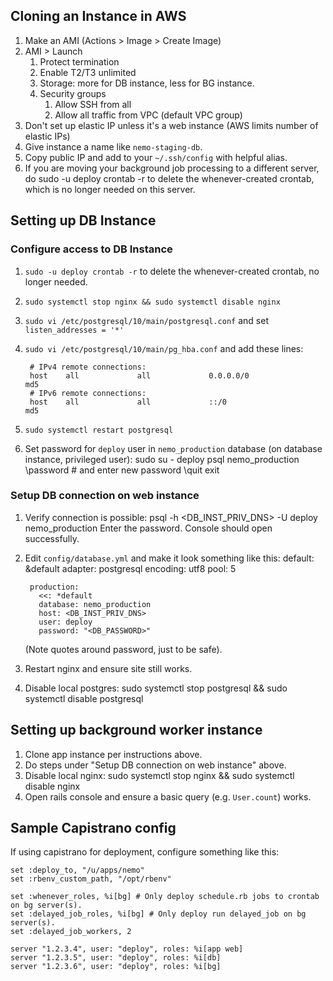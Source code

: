## Cloning an Instance in AWS

1. Make an AMI (Actions > Image > Create Image)
2. AMI > Launch
    1. Protect termination
    2. Enable T2/T3 unlimited
    3. Storage: more for DB instance, less for BG instance.
    3. Security groups
        1. Allow SSH from all
        2. Allow all traffic from VPC (default VPC group)
3. Don't set up elastic IP unless it's a web instance (AWS limits number of elastic IPs)
4. Give instance a name like `nemo-staging-db`.
3. Copy public IP and add to your `~/.ssh/config` with helpful alias.
4. If you are moving your background job processing to a different server, do
        sudo -u deploy crontab -r
    to delete the whenever-created crontab, which is no longer needed on this server.

## Setting up DB Instance

### Configure access to DB Instance

1. `sudo -u deploy crontab -r` to delete the whenever-created crontab, no longer needed.
1. `sudo systemctl stop nginx && sudo systemctl disable nginx`
1. `sudo vi /etc/postgresql/10/main/postgresql.conf` and set `listen_addresses = '*'`
1. `sudo vi /etc/postgresql/10/main/pg_hba.conf` and add these lines:

        # IPv4 remote connections:
        host    all             all             0.0.0.0/0               md5
        # IPv6 remote connections:
        host    all             all             ::/0                    md5
1. `sudo systemctl restart postgresql`
1. Set password for `deploy` user in `nemo_production` database (on database instance, privileged user):
        sudo su - deploy
        psql nemo_production
        \password # and enter new password
        \quit
        exit

### Setup DB connection on web instance

1. Verify connection is possible:
        psql -h <DB_INST_PRIV_DNS> -U deploy nemo_production
    Enter the password. Console should open successfully.
2. Edit `config/database.yml` and make it look something like this:
        default: &default
          adapter: postgresql
          encoding: utf8
          pool: 5

        production:
          <<: *default
          database: nemo_production
          host: <DB_INST_PRIV_DNS>
          user: deploy
          password: "<DB_PASSWORD>"
    (Note quotes around password, just to be safe).
3. Restart nginx and ensure site still works.
4. Disable local postgres:
        sudo systemctl stop postgresql && sudo systemctl disable postgresql

## Setting up background worker instance

1. Clone app instance per instructions above.
1. Do steps under "Setup DB connection on web instance" above.
2. Disable local nginx:
        sudo systemctl stop nginx && sudo systemctl disable nginx
2. Open rails console and ensure a basic query (e.g. `User.count`) works.

## Sample Capistrano config

If using capistrano for deployment, configure something like this:

    set :deploy_to, "/u/apps/nemo"
    set :rbenv_custom_path, "/opt/rbenv"

    set :whenever_roles, %i[bg] # Only deploy schedule.rb jobs to crontab on bg server(s).
    set :delayed_job_roles, %i[bg] # Only deploy run delayed_job on bg server(s).
    set :delayed_job_workers, 2

    server "1.2.3.4", user: "deploy", roles: %i[app web]
    server "1.2.3.5", user: "deploy", roles: %i[db]
    server "1.2.3.6", user: "deploy", roles: %i[bg]
